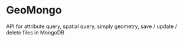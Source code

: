 GeoMongo
=========

API for attribute query, spatial query, simply geometry, save / update / delete files in MongoDB

